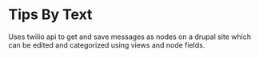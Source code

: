 # Tips By Text
Uses twilio api to get and save messages as nodes on a drupal site which can be edited and categorized using views and node fields.
